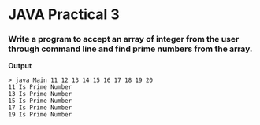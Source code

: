 # JAVA Practical 3

### Write a program to accept an array of integer from the user through command line and find prime numbers from the array.

**Output**
```
> java Main 11 12 13 14 15 16 17 18 19 20
11 Is Prime Number
13 Is Prime Number
15 Is Prime Number
17 Is Prime Number
19 Is Prime Number
```